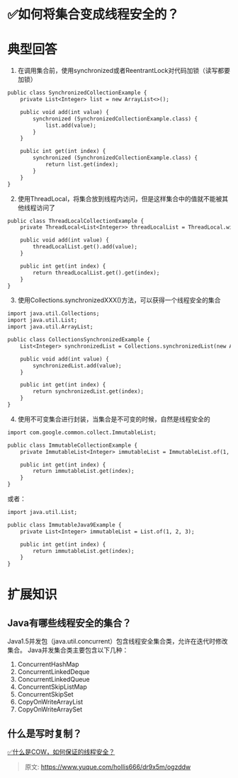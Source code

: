 # ✅如何将集合变成线程安全的？


# 典型回答
1. 在调用集合前，使用synchronized或者ReentrantLock对代码加锁（读写都要加锁）

```latex
public class SynchronizedCollectionExample {
    private List<Integer> list = new ArrayList<>();

    public void add(int value) {
        synchronized (SynchronizedCollectionExample.class) {
            list.add(value);
        }
    }

    public int get(int index) {
        synchronized (SynchronizedCollectionExample.class) {
            return list.get(index);
        }
    }
}

```

2. 使用ThreadLocal，将集合放到线程内访问，但是这样集合中的值就不能被其他线程访问了

```latex
public class ThreadLocalCollectionExample {
    private ThreadLocal<List<Integer>> threadLocalList = ThreadLocal.withInitial(ArrayList::new);

    public void add(int value) {
        threadLocalList.get().add(value);
    }

    public int get(int index) {
        return threadLocalList.get().get(index);
    }
}

```

3. 使用Collections.synchronizedXXX()方法，可以获得一个线程安全的集合

```latex
import java.util.Collections;
import java.util.List;
import java.util.ArrayList;

public class CollectionsSynchronizedExample {
    List<Integer> synchronizedList = Collections.synchronizedList(new ArrayList<Integer>());

    public void add(int value) {
        synchronizedList.add(value);  
    }

    public int get(int index) {
        return synchronizedList.get(index); 
    }
}

```

4. 使用不可变集合进行封装，当集合是不可变的时候，自然是线程安全的

```latex
import com.google.common.collect.ImmutableList;

public class ImmutableCollectionExample {
    private ImmutableList<Integer> immutableList = ImmutableList.of(1, 2, 3);

    public int get(int index) {
        return immutableList.get(index);
    }
}
```

或者：

```latex
import java.util.List;

public class ImmutableJava9Example {
    private List<Integer> immutableList = List.of(1, 2, 3);

    public int get(int index) {
        return immutableList.get(index);
    }
}

```


# 扩展知识

## Java有哪些线程安全的集合？
Java1.5并发包（java.util.concurrent）包含线程安全集合类，允许在迭代时修改集合。
Java并发集合类主要包含以下几种：

1. ConcurrentHashMap
2. ConcurrentLinkedDeque
3. ConcurrentLinkedQueue
4. ConcurrentSkipListMap
5. ConcurrentSkipSet
6. CopyOnWriteArrayList
7. CopyOnWriteArraySet

## 什么是写时复制？
[✅什么是COW，如何保证的线程安全？](https://www.yuque.com/hollis666/dr9x5m/sn842t5l24dmlsp4?view=doc_embed)


> 原文: <https://www.yuque.com/hollis666/dr9x5m/ogzddw>